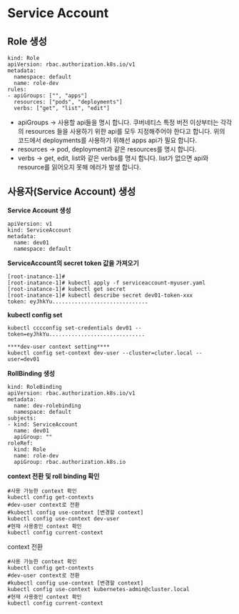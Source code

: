 
# Service Account


## Role 생성

    kind: Role 
    apiVersion: rbac.authorization.k8s.io/v1 
    metadata: 
      namespace: default 
      name: role-dev 
    rules: 
    - apiGroups: ["", "apps"] 
      resources: ["pods", "deployments"] 
      verbs: ["get", "list", "edit"]

-   apiGroups → 사용할 api들을 명시 합니다. 쿠버네티스 특정 버전 이상부터는 각각의 resources 들을 사용하기 위한 api를 모두 지정해주어야 한다고 합니다. 위의 코드에서 deployments를 사용하기 위해선 apps api가 필요 합니다.
-   resources → pod, deployment과 같은 resources를 명시 합니다.
-   verbs → get, edit, list와 같은 verbs를 명시 합니다.  list가 없으면 api와 resource를 읽어오지 못해 에러가 발생 합니다.

## 사용자(Service Account) 생성

**Service Account 생성**

    apiVersion: v1 
    kind: ServiceAccount 
    metadata: 
      name: dev01 
      namespace: default

**ServiceAccount의 secret token 값을 가져오기**

    [root-inatance-1]#
    [root-inatance-1]# kubectl apply -f serviceaccount-myuser.yaml
    [root-inatance-1]# kubectl get secret
    [root-inatance-1]# kubectl describe secret dev01-token-xxx
    token: eyJhkYu..............................

**kubectl config set**

    kubectl cccconfig set-credentials dev01 --token=eyJhkYu..............................
    
    ****dev-user context setting****
    kubectl config set-context dev-user --cluster=cluter.local --user=dev01

**RollBinding 생성**

    kind: RoleBinding
    apiVersion: rbac.authorization.k8s.io/v1 
    metadata: 
      name: dev-rolebinding 
      namespace: default 
    subjects: 
    - kind: ServiceAccount 
      name: dev01 
      apiGroup: "" 
    roleRef: 
      kind: Role 
      name: role-dev 
      apiGroup: rbac.authorization.k8s.io


**context 전환 및 roll binding 확인**

    #사용 가능한 context 확인 
    kubectl config get-contexts 
    #dev-user context로 전환  
    #kubectl config use-context [변경할 context] 
    kubectl config use-context dev-user 
    #현재 사용중인 context 확인 
    kubectl config current-context

context 전환

    #사용 가능한 context 확인 
    kubectl config get-contexts 
    #dev-user context로 전환  
    #kubectl config use-context [변경할 context] 
    kubectl config use-context kubernetes-admin@cluster.local 
    #현재 사용중인 context 확인 
    kubectl config current-context
